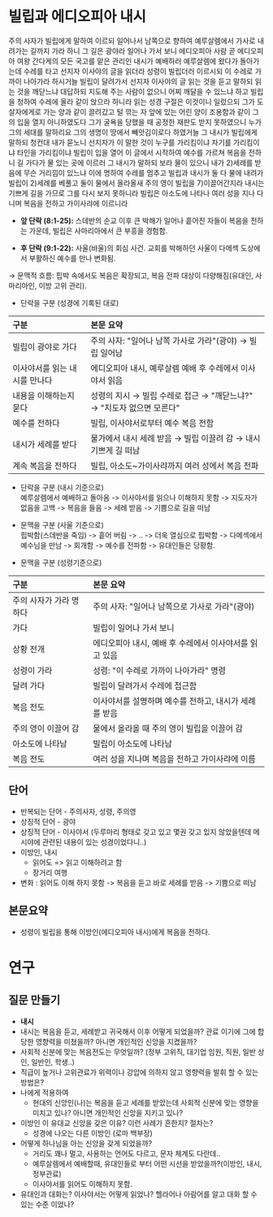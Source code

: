 # 빌립과 에디오피아 내시
주의 사자가 빌립에게 말하여 이르되 일어나서 남쪽으로 향하여 예루살렘에서 가사로 내려가는 길까지 가라 하니 그 길은 광야라 일어나 가서 보니 에디오피아 사람 곧 에디오피아 여왕 간다게의 모든 국고를 맡은 관리인 내시가 예배하러 예루살렘에 왔다가 돌아가는데 수레를 타고 선지자 이사야의 글을 읽더라 성령이 빌립더러 이르시되 이 수레로 가까이 나아가라 하시거늘 빌립이 달려가서 선지자 이사야의 글 읽는 것을 듣고 말하되 읽는 것을 깨닫느냐 대답하되 지도해 주는 사람이 없으니 어찌 깨달을 수 있느냐 하고 빌립을 청하여 수레에 올라 같이 앉으라 하니라 읽는 성경 구절은 이것이니 일렀으되 그가 도살자에게로 가는 양과 같이 끌려갔고 털 깎는 자 앞에 있는 어린 양이 조용함과 같이 그의 입을 열지 아니하였도다 그가 굴욕을 당했을 때 공정한 재판도 받지 못하였으니 누가 그의 세대를 말하리요 그의 생명이 땅에서 빼앗김이로다 하였거늘 그 내시가 빌립에게 말하되 청컨대 내가 묻노니 선지자가 이 말한 것이 누구를 가리킴이냐 자기를 가리킴이냐 타인을 가리킴이냐 빌립이 입을 열어 이 글에서 시작하여 예수를 가르쳐 복음을 전하니 길 가다가 물 있는 곳에 이르러 그 내시가 말하되 보라 물이 있으니 내가 2)세례를 받음에 무슨 거리낌이 있느냐 이에 명하여 수레를 멈추고 빌립과 내시가 둘 다 물에 내려가 빌립이 2)세례를 베풀고 둘이 물에서 올라올새 주의 영이 빌립을 7)이끌어간지라 내시는 기쁘게 길을 가므로 그를 다시 보지 못하니라 빌립은 아소도에 나타나 여러 성을 지나 다니며 복음을 전하고 가이사랴에 이르니라

* **앞 단락 (8:1-25):** 스데반의 순교 이후 큰 박해가 일어나 흩어진 자들이 복음을 전하는 가운데, 빌립은 사마리아에서 큰 부흥을 경험함.

* **후 단락 (9:1-22):** 사울(바울)의 회심 사건. 교회를 박해하던 사울이 다메섹 도상에서 부활하신 예수를 만나 변화됨.

→ 문맥적 흐름: 핍박 속에서도 복음은 확장되고, 복음 전파 대상이 다양해짐(유대인, 사마리아인, 이방 고위 관리).

* 단락을 구분 (성경에 기록된 대로)    

| 구분 | 본문 요약 |
|:---|:---|
| 빌립이 광야로 가다 | 주의 사자: "일어나 남쪽 가사로 가라"(광야) → 빌립 일어남 |
| 이사야서를 읽는 내시를 만나다 | 에디오피아 내시, 예루살렘 예배 후 수레에서 이사야서 읽음 |
| 내용을 이해하는지 묻다 | 성령의 지시 → 빌립 수레로 접근 → "깨닫느냐?" → "지도자 없으면 모른다" |
| 예수를 전하다 | 빌립, 이사야서로부터 예수 복음 전함 |
| 내시가 세례를 받다 | 물가에서 내시 세례 받음 → 빌립 이끌려 감 → 내시 기쁘게 길 떠남 |
| 계속 복음을 전하다 | 빌립, 아소도~가이사랴까지 여러 성에서 복음 전파 |

* 단락을 구분 (내시 기준으로)    
예루살렘에서 예배하고 돌아옴 -> 이사야서를 읽으나 이해하지 못함 -> 지도자가 없음을 고백 -> 복음을 들음 -> 세례 받음 -> 기쁨으로 길을 떠남

* 문맥을 구분 (사울 기준으로)    
핍박함(스데반을 죽임) -> 흩어 버림 -> .. -> 더욱 열심으로 핍박함 -> 다메섹에서 예수님을 만남 -> 회개함 -> 예수를 전파함 -> 유대인들은 당황함.

* 문맥을 구분 (성령기준으로)
  
| 구분 | 본문 요약 |
|:---|:---|
| 주의 사자가 가라 명하다 | 주의 사자: "일어나 남쪽으로 가사로 가라"(광야) |
| 가다 | 빌립이 일어나 가서 보니 |
| 상황 전개 | 에디오피아 내시, 예배 후 수레에서 이사야서를 읽고 있음 |
| 성령이 가라 | 성령: "이 수레로 가까이 나아가라" 명령 |
| 달려 가다 | 빌립이 달려가서 수레에 접근함 |
| 복음 전도 | 이사야서를 설명하며 예수를 전하고, 내시가 세례를 받음 |
| 주의 영이 이끌어 감 | 물에서 올라올 때 주의 영이 빌립을 이끌어 감 |
| 아소도에 나타남 | 빌립이 아소도에 나타남 |
| 복음 전도 | 여러 성을 지나며 복음을 전하고 가이사랴에 이름 |



## 단어 
* 반복되는 단어 - 주의사자, 성령, 주의영
* 상징적 단어 - 광야
* 상징적 단어 - 이사야서 (두루마리 형태로 갖고 있고 몇권 갖고 있지 않았을텐데 메시야에 관련된 내용이 있는 성경이었다니..)
* 이방인, 내시
  * 읽어도 => 읽고 이해하려고 함
  * 장거리 여행
* 변화 : 읽어도 이해 하지 못함 -> 복음을 듣고 바로 세례를 받음 -> 기쁨으로 떠남

## 본문요약
* 성령이 빌립을 통해 이방인(에디오피아 내시)에게 복음을 전하다.

# 연구
## 질문 만들기
* **내시**
* 내시는 복음을 듣고, 세례받고 귀국해서 이후 어떻게 되었을까? 관료 이기에 그에 합당한 영향력을 미쳤을까? 아니면 개인적인 신앙을 지켰을까?
* 사회적 신분에 맞는 복음전도는 무엇일까? (정부 고위직, 대기업 임원, 직원, 일반 상인, 일반인, 학생..)
* 직급이 높거나 고위관료가 위력이나 강압에 의하지 않고 영향력을 발휘 할 수 있는 방법은?
* 나에게 적용하여
  * 현대의 신앙인(나)는 복음을 듣고 세례를 받았는데 사회적 신분에 맞는 영향을 미치고 있나? 아니면 개인적인 신앙을 지키고 있나?
* 이방인 이 유대교 신앙을 갖은 이유? 이런 사례가 흔한지? 절차는? 
  * 성경에 나오는 다른 이방인 (로마 백부장)
* 어떻게 하나님을 아는 신앙을 갖게 되었을까?
  * 거리도 꽤나 멀고, 사용하는 언어도 다르고, 문자 체계도 다란데..
  * 예루살렘에서 예배할때, 유대인들로 부터 어떤 시선을 받았을까?(이방인, 내시, 정부관료)
  * 이사야서를 읽어도 이해하지 못함.
* 유대인과 대화는? 이사야서는 어떻게 읽었나? 헬라어나 아람어를 알고 대화 할 수 있는 수준 이었나?
 
